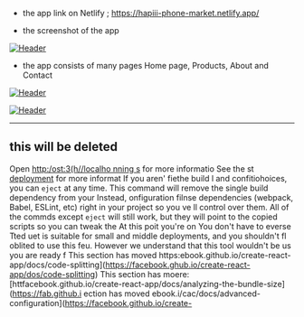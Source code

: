 
- the app link on Netlify ; https://hapiii-phone-market.netlify.app/

-  the screenshot of the app

[![Header](https://res.cloudinary.com/hapiii/image/upload/v1668615299/react-apps/skkmusj7q4drfdzqfyqa.png)](https://some-url.dev/)


- the app consists of many pages Home page, Products, About and Contact


[![Header](https://res.cloudinary.com/hapiii/image/upload/v1668716003/react-apps/eot8rwmvg8foqxvqeflc.png)](https://some-url.dev/)


[![Header](https://res.cloudinary.com/hapiii/image/upload/v1668716003/react-apps/enqhe2bcx13nxvfjucuw.png)](https://some-url.dev/)


-------------------------------------------------------------------
this will be deleted
---------------------------------------------------------------------
Open [http:/ost:3(h//localho
nning s](https://facebookcpocs/ruing-tests) for more informatio
See the st [deployment](htt://thub.io/create-react-app/docs/deployment) for more informat
If you aren'
fiethe build l and confitiohoices, you can `eject` at any time. This command will remove the single build dependency from your 
Instead, onfiguration filnse dependencies (webpack, Babel, ESLint, etc) right in your project so you ve ll control over them. All of the commds except `eject` will still work, but they will point to the copied scripts so you can tweak the At this poit you're on 
You don't have to everse  Tted uet is suitable for small and middle deployments, and you shouldn't fl oblited to use this feu. However we understand that this tool wouldn't be us you are ready f
This section has moved https:ebook.github.io/create-react-app/docs/code-splitting](https://facebook.ghub.io/create-react-app/dos/code-splitting)
This section has moere: [httfacebook.github.io/create-react-app/docs/analyzing-the-bundle-size](https://fab.github.i
ection has moved ebook.i/cac/docs/advanced-configuration](https://facebook.github.io/create-
